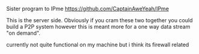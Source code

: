 Sister program to IPme https://github.com/CaptainAweYeah/IPme

This is the server side. Obviously if you cram these two together you could build a P2P system however this is meant more for a one way data stream "on demand". 

currently not quite functional on my machine but i think its firewall related
